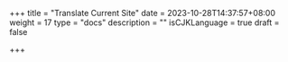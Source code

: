 +++
title = "Translate Current Site"
date = 2023-10-28T14:37:57+08:00
weight = 17
type = "docs"
description = ""
isCJKLanguage = true
draft = false

+++